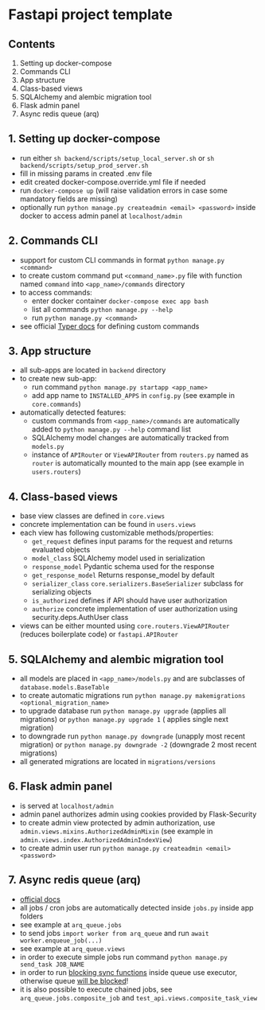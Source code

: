# Fastapi project template #

## Contents ##

1. Setting up docker-compose
2. Commands CLI
3. App structure
4. Class-based views
5. SQLAlchemy and alembic migration tool
6. Flask admin panel
7. Async redis queue (arq)

## 1. Setting up docker-compose ##

- run either ```sh backend/scripts/setup_local_server.sh``` or ```sh backend/scripts/setup_prod_server.sh```
- fill in missing params in created .env file
- edit created docker-compose.override.yml file if needed
- run ```docker-compose up``` (will raise validation errors in case some mandatory fields are missing)
- optionally run ```python manage.py createadmin <email> <password>``` inside docker to access admin panel
  at ```localhost/admin```

## 2. Commands CLI ##

- support for custom CLI commands in format ```python manage.py <command>```
- to create custom command put ```<command_name>.py``` file with function named ```command```
  into ```<app_name>/commands``` directory
- to access commands:
    - enter docker container ```docker-compose exec app bash```
    - list all commands ```python manage.py --help```
    - run ```python manage.py <command>```
- see official [Typer docs](https://typer.tiangolo.com) for defining custom commands

## 3. App structure ##

- all sub-apps are located in ```backend``` directory
- to create new sub-app:
    - run command ```python manage.py startapp <app_name>```
    - add app name to ```INSTALLED_APPS``` in ```config.py``` (see example in ```core.commands```)
- automatically detected features:
    - custom commands from ```<app_name>/commands``` are automatically added to
      ```python manage.py --help``` command list
    - SQLAlchemy model changes are automatically tracked from ```models.py```
    - instance of ```APIRouter``` or ```ViewAPIRouter``` from ```routers.py``` named as ```router``` is automatically
      mounted to the main app (see example in ```users.routers```)

## 4. Class-based views ##

- base view classes are defined in ```core.views```
- concrete implementation can be found in ```users.views```
- each view has following customizable methods/properties:
    - ```get_request``` defines input params for the request and returns evaluated objects
    - ```model_class``` SQLAlchemy model used in serialization
    - ```response_model``` Pydantic schema used for the response
    - ```get_response_model``` Returns response_model by default
    - ```serializer_class``` ```core.serializers.BaseSerializer``` subclass for serializing objects
    - ```is_authorized``` defines if API should have user authorization
    - ```authorize``` concrete implementation of user authorization using security.deps.AuthUser class
- views can be either mounted using ```core.routers.ViewAPIRouter``` (reduces boilerplate code)
  or ```fastapi.APIRouter```

## 5. SQLAlchemy and alembic migration tool ##

- all models are placed in ```<app_name>/models.py``` and are subclasses of ```database.models.BaseTable```
- to create automatic migrations run ```python manage.py makemigrations <optional_migration_name>```
- to upgrade database run ```python manage.py upgrade``` (applies all migrations) or ```python manage.py upgrade 1``` (
  applies single next migration)
- to downgrade run ```python manage.py downgrade``` (unapply most recent migration)
  or ```python manage.py downgrade -2``` (downgrade 2 most recent migrations)
- all generated migrations are located in ```migrations/versions```

## 6. Flask admin panel ##

- is served at ```localhost/admin```
- admin panel authorizes admin using cookies provided by Flask-Security
- to create admin view protected by admin authorization, use ```admin.views.mixins.AuthorizedAdminMixin``` (see example
  in ```admin.views.index.AuthorizedAdminIndexView```)
- to create admin user run ```python manage.py createadmin <email> <password>```

## 7. Async redis queue (arq) ##

- [official docs](https://arq-docs.helpmanual.io)
- all jobs / cron jobs are automatically detected inside ```jobs.py``` inside app folders
- see example at ```arq_queue.jobs```
- to send jobs ```import worker from arq_queue``` and run ```await worker.enqueue_job(...)```
- see example at ```arq_queue.views```
- in order to execute simple jobs run command ```python manage.py send_task JOB_NAME```
- in order to run [blocking sync functions](https://arq-docs.helpmanual.io/#synchronous-jobs)
  inside queue use executor, otherwise
  queue [will be blocked](https://docs.python.org/3/library/asyncio-eventloop.html#executing-code-in-thread-or-process-pools)!
- it is also possible to execute chained jobs, see ```arq_queue.jobs.composite_job```
  and ```test_api.views.composite_task_view```